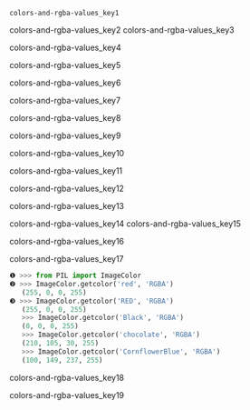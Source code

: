 ```ngMeta
colors-and-rgba-values_key1
```

colors-and-rgba-values_key2
colors-and-rgba-values_key3


colors-and-rgba-values_key4


colors-and-rgba-values_key5


colors-and-rgba-values_key6


colors-and-rgba-values_key7


colors-and-rgba-values_key8


colors-and-rgba-values_key9


colors-and-rgba-values_key10


colors-and-rgba-values_key11


colors-and-rgba-values_key12


colors-and-rgba-values_key13


colors-and-rgba-values_key14
colors-and-rgba-values_key15


colors-and-rgba-values_key16


colors-and-rgba-values_key17


```python
❶ >>> from PIL import ImageColor
❷ >>> ImageColor.getcolor('red', 'RGBA')
   (255, 0, 0, 255)
❸ >>> ImageColor.getcolor('RED', 'RGBA')
   (255, 0, 0, 255)
   >>> ImageColor.getcolor('Black', 'RGBA')
   (0, 0, 0, 255)
   >>> ImageColor.getcolor('chocolate', 'RGBA')
   (210, 105, 30, 255)
   >>> ImageColor.getcolor('CornflowerBlue', 'RGBA')
   (100, 149, 237, 255)
```
colors-and-rgba-values_key18


colors-and-rgba-values_key19
